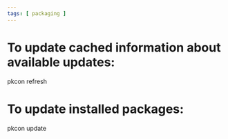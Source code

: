 ```yaml
---
tags: [ packaging ]
---
```

# To update cached information about available updates:
pkcon refresh

# To update installed packages:
pkcon update
